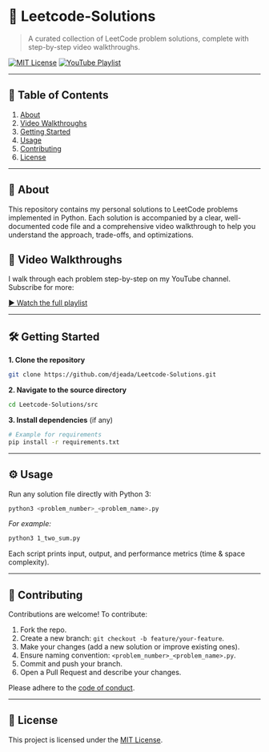 # 🚀 Leetcode-Solutions

> A curated collection of LeetCode problem solutions, complete with step-by-step video walkthroughs.

[![MIT License](https://img.shields.io/badge/license-MIT-green.svg)](LICENSE) [![YouTube Playlist](https://img.shields.io/badge/YouTube-Playlists-red.svg)](https://youtube.com/playlist?list=PLjHlsBDcsWnNzmNAsb-LjVElCO3gUZbbV&si=wst45tWrRHeq3hEM)

---

## 📖 Table of Contents

1. [About](#-about)
2. [Video Walkthroughs](#-video-walkthroughs)
3. [Getting Started](#-getting-started)
4. [Usage](#-usage)
5. [Contributing](#-contributing)
6. [License](#-license)

---

## 🧐 About

This repository contains my personal solutions to LeetCode problems implemented in Python. Each solution is accompanied by a clear, well-documented code file and a comprehensive video walkthrough to help you understand the approach, trade-offs, and optimizations.

## 🎥 Video Walkthroughs

I walk through each problem step-by-step on my YouTube channel. Subscribe for more:

[▶️ Watch the full playlist](https://youtube.com/playlist?list=PLjHlsBDcsWnNzmNAsb-LjVElCO3gUZbbV&si=wst45tWrRHeq3hEM)

---

## 🛠️ Getting Started

**1. Clone the repository**

```bash
git clone https://github.com/djeada/Leetcode-Solutions.git
```

**2. Navigate to the source directory**

```bash
cd Leetcode-Solutions/src
```

**3. Install dependencies** (if any)

```bash
# Example for requirements
pip install -r requirements.txt
```

---

## ⚙️ Usage

Run any solution file directly with Python 3:

```bash
python3 <problem_number>_<problem_name>.py
```

*For example:*

```bash
python3 1_two_sum.py
```

Each script prints input, output, and performance metrics (time & space complexity).

---

## 🤝 Contributing

Contributions are welcome! To contribute:

1. Fork the repo.
2. Create a new branch: `git checkout -b feature/your-feature`.
3. Make your changes (add a new solution or improve existing ones).
4. Ensure naming convention: `<problem_number>_<problem_name>.py`.
5. Commit and push your branch.
6. Open a Pull Request and describe your changes.

Please adhere to the [code of conduct](CODE_OF_CONDUCT.md).

---

## 📄 License

This project is licensed under the [MIT License](LICENSE).
